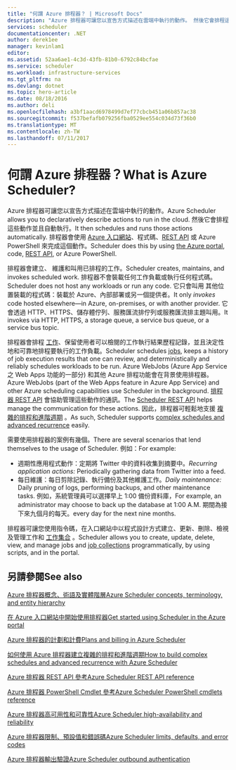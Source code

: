 ```yaml
---
title: "何謂 Azure 排程器？ | Microsoft Docs"
description: "Azure 排程器可讓您以宣告方式描述在雲端中執行的動作。 然後它會排程這些動作並且自動執行。"
services: scheduler
documentationcenter: .NET
author: derek1ee
manager: kevinlam1
editor: 
ms.assetid: 52aa6ae1-4c3d-43fb-81b0-6792c84bcfae
ms.service: scheduler
ms.workload: infrastructure-services
ms.tgt_pltfrm: na
ms.devlang: dotnet
ms.topic: hero-article
ms.date: 08/18/2016
ms.author: deli
ms.openlocfilehash: a3bf1aacd6978499d7ef77cbcb451a06b857ac38
ms.sourcegitcommit: f537befafb079256fba0529ee554c034d73f36b0
ms.translationtype: MT
ms.contentlocale: zh-TW
ms.lasthandoff: 07/11/2017
---
```

# <a name="what-is-azure-scheduler"></a><span data-ttu-id="9c1b7-105">何謂 Azure 排程器？</span><span class="sxs-lookup"><span data-stu-id="9c1b7-105">What is Azure Scheduler?</span></span>
<span data-ttu-id="9c1b7-106">Azure 排程器可讓您以宣告方式描述在雲端中執行的動作。</span><span class="sxs-lookup"><span data-stu-id="9c1b7-106">Azure Scheduler allows you to declaratively describe actions to run in the cloud.</span></span> <span data-ttu-id="9c1b7-107">然後它會排程這些動作並且自動執行。</span><span class="sxs-lookup"><span data-stu-id="9c1b7-107">It then schedules and runs those actions automatically.</span></span>  <span data-ttu-id="9c1b7-108">排程器會使用 [Azure 入口網站](scheduler-get-started-portal.md)、程式碼、[REST API](https://msdn.microsoft.com/library/mt629143.aspx) 或 Azure PowerShell 來完成這個動作。</span><span class="sxs-lookup"><span data-stu-id="9c1b7-108">Scheduler does this by using [the Azure portal](scheduler-get-started-portal.md), code, [REST API](https://msdn.microsoft.com/library/mt629143.aspx), or Azure PowerShell.</span></span>

<span data-ttu-id="9c1b7-109">排程器會建立、 維護和叫用已排程的工作。</span><span class="sxs-lookup"><span data-stu-id="9c1b7-109">Scheduler creates, maintains, and invokes scheduled work.</span></span>  <span data-ttu-id="9c1b7-110">排程器不會裝載任何工作負載或執行任何程式碼。</span><span class="sxs-lookup"><span data-stu-id="9c1b7-110">Scheduler does not host any workloads or run any code.</span></span> <span data-ttu-id="9c1b7-111">它只會叫用  其他位置裝載的程式碼：裝載於 Azure、內部部署或另一個提供者。</span><span class="sxs-lookup"><span data-stu-id="9c1b7-111">It only *invokes* code hosted elsewhere—in Azure, on-premises, or with another provider.</span></span> <span data-ttu-id="9c1b7-112">它會透過 HTTP、HTTPS、儲存體佇列、服務匯流排佇列或服務匯流排主題叫用。</span><span class="sxs-lookup"><span data-stu-id="9c1b7-112">It invokes via HTTP, HTTPS, a storage queue, a service bus queue, or a service bus topic.</span></span>

<span data-ttu-id="9c1b7-113">排程器會排程 [工作](scheduler-concepts-terms.md)、保留使用者可以檢閱的工作執行結果歷程記錄，並且決定性地和可靠地排程要執行的工作負載。</span><span class="sxs-lookup"><span data-stu-id="9c1b7-113">Scheduler schedules [jobs](scheduler-concepts-terms.md), keeps a history of job execution results that one can review, and deterministically and reliably schedules workloads to be run.</span></span> <span data-ttu-id="9c1b7-114">Azure WebJobs (Azure App Service 之 Web Apps 功能的一部分) 和其他 Azure 排程功能會在背景使用排程器。</span><span class="sxs-lookup"><span data-stu-id="9c1b7-114">Azure WebJobs (part of the Web Apps feature in Azure App Service) and other Azure scheduling capabilities use Scheduler in the background.</span></span> <span data-ttu-id="9c1b7-115">[排程器 REST API](https://msdn.microsoft.com/library/mt629143.aspx) 會協助管理這些動作的通訊。</span><span class="sxs-lookup"><span data-stu-id="9c1b7-115">The [Scheduler REST API](https://msdn.microsoft.com/library/mt629143.aspx) helps manage the communication for these actions.</span></span> <span data-ttu-id="9c1b7-116">因此，排程器可輕鬆地支援 [複雜的排程和進階週期](scheduler-advanced-complexity.md) 。</span><span class="sxs-lookup"><span data-stu-id="9c1b7-116">As such, Scheduler supports [complex schedules and advanced recurrence](scheduler-advanced-complexity.md) easily.</span></span>

<span data-ttu-id="9c1b7-117">需要使用排程器的案例有幾個。</span><span class="sxs-lookup"><span data-stu-id="9c1b7-117">There are several scenarios that lend themselves to the usage of Scheduler.</span></span> <span data-ttu-id="9c1b7-118">例如：</span><span class="sxs-lookup"><span data-stu-id="9c1b7-118">For example:</span></span>

* <span data-ttu-id="9c1b7-119">週期性應用程式動作：定期將 Twitter 中的資料收集到摘要中。</span><span class="sxs-lookup"><span data-stu-id="9c1b7-119">*Recurring application actions:* Periodically gathering data from Twitter into a feed.</span></span>
* <span data-ttu-id="9c1b7-120">每日維護：每日剪除記錄、執行備份及其他維護工作。</span><span class="sxs-lookup"><span data-stu-id="9c1b7-120">*Daily maintenance:* Daily pruning of logs, performing backups, and other maintenance tasks.</span></span> <span data-ttu-id="9c1b7-121">例如，系統管理員可以選擇早上 1:00 備份資料庫，</span><span class="sxs-lookup"><span data-stu-id="9c1b7-121">For example, an administrator may choose to back up the database at 1:00 A.M.</span></span> <span data-ttu-id="9c1b7-122">期間為接下來九個月的每天。</span><span class="sxs-lookup"><span data-stu-id="9c1b7-122">every day for the next nine months.</span></span>

<span data-ttu-id="9c1b7-123">排程器可讓您使用指令碼，在入口網站中以程式設計方式建立、更新、刪除、檢視及管理工作和 [工作集合](scheduler-concepts-terms.md) 。</span><span class="sxs-lookup"><span data-stu-id="9c1b7-123">Scheduler allows you to create, update, delete, view, and manage jobs and [job collections](scheduler-concepts-terms.md) programmatically, by using scripts, and in the portal.</span></span>

## <a name="see-also"></a><span data-ttu-id="9c1b7-124">另請參閱</span><span class="sxs-lookup"><span data-stu-id="9c1b7-124">See also</span></span>
 [<span data-ttu-id="9c1b7-125">Azure 排程器概念、術語及實體階層</span><span class="sxs-lookup"><span data-stu-id="9c1b7-125">Azure Scheduler concepts, terminology, and entity hierarchy</span></span>](scheduler-concepts-terms.md)

 [<span data-ttu-id="9c1b7-126">在 Azure 入口網站中開始使用排程器</span><span class="sxs-lookup"><span data-stu-id="9c1b7-126">Get started using Scheduler in the Azure portal</span></span>](scheduler-get-started-portal.md)

 [<span data-ttu-id="9c1b7-127">Azure 排程器的計劃和計費</span><span class="sxs-lookup"><span data-stu-id="9c1b7-127">Plans and billing in Azure Scheduler</span></span>](scheduler-plans-billing.md)

 [<span data-ttu-id="9c1b7-128">如何使用 Azure 排程器建立複雜的排程和進階週期</span><span class="sxs-lookup"><span data-stu-id="9c1b7-128">How to build complex schedules and advanced recurrence with Azure Scheduler</span></span>](scheduler-advanced-complexity.md)

 [<span data-ttu-id="9c1b7-129">Azure 排程器 REST API 參考</span><span class="sxs-lookup"><span data-stu-id="9c1b7-129">Azure Scheduler REST API reference</span></span>](https://msdn.microsoft.com/library/mt629143)

 [<span data-ttu-id="9c1b7-130">Azure 排程器 PowerShell Cmdlet 參考</span><span class="sxs-lookup"><span data-stu-id="9c1b7-130">Azure Scheduler PowerShell cmdlets reference</span></span>](scheduler-powershell-reference.md)

 [<span data-ttu-id="9c1b7-131">Azure 排程器高可用性和可靠性</span><span class="sxs-lookup"><span data-stu-id="9c1b7-131">Azure Scheduler high-availability and reliability</span></span>](scheduler-high-availability-reliability.md)

 [<span data-ttu-id="9c1b7-132">Azure 排程器限制、預設值和錯誤碼</span><span class="sxs-lookup"><span data-stu-id="9c1b7-132">Azure Scheduler limits, defaults, and error codes</span></span>](scheduler-limits-defaults-errors.md)

 [<span data-ttu-id="9c1b7-133">Azure 排程器輸出驗證</span><span class="sxs-lookup"><span data-stu-id="9c1b7-133">Azure Scheduler outbound authentication</span></span>](scheduler-outbound-authentication.md)

